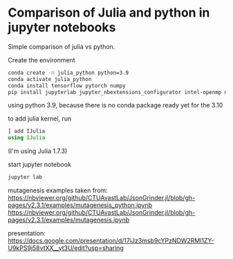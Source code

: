 # Comparison of Julia and python in jupyter notebooks

Simple comparison of julia vs python.

Create the environment
```bash
conda create -n julia_python python=3.9
conda activate julia_python
conda install tensorflow pytorch numpy
pip install jupyterlab jupyter_nbextensions_configurator intel-openmp matplotlib
```
using python 3.9, because there is no conda package ready yet for the 3.10

to add julia kernel, run
```julia
] add IJulia
using IJulia
```
(I'm using Julia 1.7.3)

start jupyter notebook
```bash
jupyter lab
```

mutagenesis examples taken from:
https://nbviewer.org/github/CTUAvastLab/JsonGrinder.jl/blob/gh-pages/v2.3.1/examples/mutagenesis_python.ipynb
https://nbviewer.org/github/CTUAvastLab/JsonGrinder.jl/blob/gh-pages/v2.3.1/examples/mutagenesis.ipynb

presentation: https://docs.google.com/presentation/d/17iJz3msb9cYPzNDW2RMl1ZY-U9kPS9j58vtXX__yt3U/edit?usp=sharing
